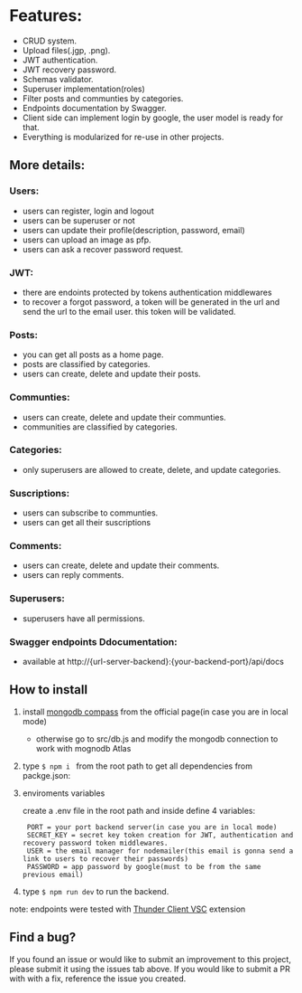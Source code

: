 # Features:

* CRUD system.  
* Upload files(.jgp, .png).  
* JWT authentication.  
* JWT recovery password.  
* Schemas validator.  
* Superuser implementation(roles)  
* Filter posts and communties by categories.  
* Endpoints documentation by Swagger.  
* Client side can implement login by google, the user model is ready for that.  
* Everything is modularized for re-use in other projects.  


## More details:

### Users:

 * users can register, login and logout  
 * users can be superuser or not  
 * users can update their profile(description, password, email)  
 * users can upload an image as pfp.
 * users can ask a recover password request.

### JWT:

* there are endoints protected by tokens authentication middlewares  
* to recover a forgot password, a token will be generated in the url and send the url to the email user. this token will be validated.  


### Posts:

* you can get all posts as a home page.  
* posts are classified by categories.  
* users can create, delete and update their posts.  

### Communties:

* users can create, delete and update their communties.  
* communities are classified by categories.  

### Categories:

* only superusers are allowed to create, delete, and update categories.  

### Suscriptions:

* users can subscribe to communties.  
* users can get all their suscriptions  

### Comments:

* users can create, delete and update their comments.  
* users can reply comments.  

### Superusers:

* superusers have all permissions.  

### Swagger endpoints Ddocumentation:

* available at http://{url-server-backend}:{your-backend-port}/api/docs  


## How to install

1. install [mongodb compass](https://www.mongodb.com/try/download/compass) from the official page(in case you are in local mode)

   * otherwise go to src/db.js and modify the mongodb connection to work  with mognodb Atlas 

2. type ``$ npm i `` from the root path to get all dependencies from packge.json:  
 

3. enviroments variables

      create a .env file in the root path and inside define 4 variables:
      
        PORT = your port backend server(in case you are in local mode)  
        SECRET_KEY = secret key token creation for JWT, authentication and recovery password token middlewares.  
        USER = the email manager for nodemailer(this email is gonna send a link to users to recover their passwords)  
        PASSWORD = app password by google(must to be from the same previous email)  

4. type ``$ npm run dev`` to run the backend.


note: endpoints were tested with [Thunder Client VSC](https://www.thunderclient.com/) extension

## Find a bug?

If you found an issue or would like to submit an improvement to this project, please submit it using the issues tab above.  If you would like to submit a PR with with a fix, reference the issue you created.






